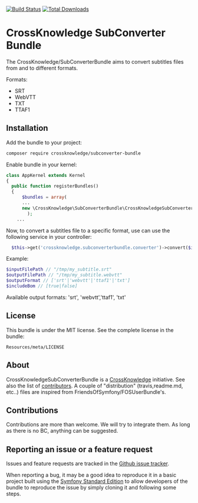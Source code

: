 [![Build Status](https://api.travis-ci.org/CrossKnowledge/SubConverterBundle.svg?branch=master)](https://travis-ci.org/CrossKnowledge/SubConverterBundle) [![Total Downloads](https://poser.pugx.org/crossknowledge/subconverter-bundle/downloads.svg)](https://packagist.org/packages/crossknowledge/subconverter-bundle)

CrossKnowledge SubConverter Bundle
===============================

The CrossKnowledge/SubConverterBundle aims to convert subtitles files from and to different formats.

Formats:

- SRT
- WebVTT
- TXT
- TTAF1

Installation
------------

Add the bundle to your project:
```bash
composer require crossknowledge/subconverter-bundle
```
Enable bundle in your kernel:
```php
class AppKernel	extends Kernel
{
  public function registerBundles()
  {
	  $bundles = array(
      ...
      new \CrossKnowledge\SubConverterBundle\CrossKnowledgeSubConverterBundle(),
		);
    ...
```

Now, to convert a subtitles file to a specific format, use can use the following service in your controller:
```php
  $this->get('crossknowledge.subconverterbundle.converter')->convert($inputFilePath, $outputFilePath, $outputFormat, $includeBom);
```
Example:
```php
$inputFilePath // "/tmp/my_subtitle.srt"
$outputFilePath // "/tmp/my_subtitle.webvtt"
$outputFormat // ['srt'|'webvtt'|'ttaf1'|'txt']
$includeBom // [true|false]
```

Available output formats: 'srt', 'webvtt','ttaf1', 'txt'

License
-------

This bundle is under the MIT license. See the complete license in the bundle:

    Resources/meta/LICENSE

About
-----

CrossKnowledgeSubConverterBundle is a [CrossKnowledge](https://crossknowledge.com) initiative.
See also the list of [contributors](https://github.com/CrossKnowledge/SubConverterBundle/contributors).
A couple of "distribution" (travis,readme.md, etc..) files are inspired from FriendsOfSymfony/FOSUserBundle's.

Contributions
-------------

Contributions are more than welcome.
We will try to integrate them. As long as there is no BC, anything can be suggested.


Reporting an issue or a feature request
---------------------------------------

Issues and feature requests are tracked in the [Github issue tracker](https://github.com/CrossKnowledge/SubConverterBundle/issues).

When reporting a bug, it may be a good idea to reproduce it in a basic project
built using the [Symfony Standard Edition](https://github.com/symfony/symfony-standard)
to allow developers of the bundle to reproduce the issue by simply cloning it
and following some steps.
